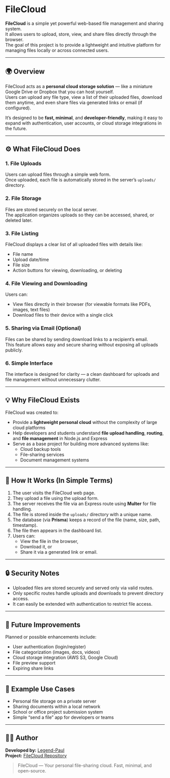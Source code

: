 # FileCloud

**FileCloud** is a simple yet powerful web-based file management and sharing system.  
It allows users to upload, store, view, and share files directly through the browser.  
The goal of this project is to provide a lightweight and intuitive platform for managing files locally or across connected users.

---

## 🌍 Overview

FileCloud acts as a **personal cloud storage solution** — like a miniature Google Drive or Dropbox that you can host yourself.  
Users can upload any file type, view a list of their uploaded files, download them anytime, and even share files via generated links or email (if configured).  

It’s designed to be **fast, minimal**, and **developer-friendly**, making it easy to expand with authentication, user accounts, or cloud storage integrations in the future.

---

## ⚙️ What FileCloud Does

### 1. **File Uploads**
Users can upload files through a simple web form.  
Once uploaded, each file is automatically stored in the server’s `uploads/` directory.

### 2. **File Storage**
Files are stored securely on the local server.  
The application organizes uploads so they can be accessed, shared, or deleted later.

### 3. **File Listing**
FileCloud displays a clear list of all uploaded files with details like:
- File name  
- Upload date/time  
- File size  
- Action buttons for viewing, downloading, or deleting

### 4. **File Viewing and Downloading**
Users can:
- View files directly in their browser (for viewable formats like PDFs, images, text files)
- Download files to their device with a single click

### 5. **Sharing via Email (Optional)**
Files can be shared by sending download links to a recipient’s email.  
This feature allows easy and secure sharing without exposing all uploads publicly.

### 6. **Simple Interface**
The interface is designed for clarity — a clean dashboard for uploads and file management without unnecessary clutter.

---

## 💡 Why FileCloud Exists

FileCloud was created to:
- Provide a **lightweight personal cloud** without the complexity of large cloud platforms  
- Help developers and students understand **file upload handling**, **routing**, and **file management** in Node.js and Express  
- Serve as a base project for building more advanced systems like:
  - Cloud backup tools  
  - File-sharing services  
  - Document management systems  

---

## 🚀 How It Works (In Simple Terms)

1. The user visits the FileCloud web page.  
2. They upload a file using the upload form.  
3. The server receives the file via an Express route using **Multer** for file handling.  
4. The file is stored inside the `uploads/` directory with a unique name.  
5. The database (via **Prisma**) keeps a record of the file (name, size, path, timestamp).  
6. The file then appears in the dashboard list.  
7. Users can:
   - View the file in the browser,  
   - Download it, or  
   - Share it via a generated link or email.

---

## 🔒 Security Notes

- Uploaded files are stored securely and served only via valid routes.
- Only specific routes handle uploads and downloads to prevent directory access.
- It can easily be extended with authentication to restrict file access.

---

## 🧱 Future Improvements

Planned or possible enhancements include:
- User authentication (login/register)
- File categorization (images, docs, videos)
- Cloud storage integration (AWS S3, Google Cloud)
- File preview support
- Expiring share links

---

## 📸 Example Use Cases

- Personal file storage on a private server  
- Sharing documents within a local network  
- School or office project submission system  
- Simple “send a file” app for developers or teams  

---

## 👨‍💻 Author

**Developed by:** [Legend-Paul](https://github.com/Legend-Paul)  
**Project:** [FileCloud Repository](https://lwgwndpaul-filecloud.onrender.com)

> FileCloud — Your personal file-sharing cloud. Fast, minimal, and open-source.
